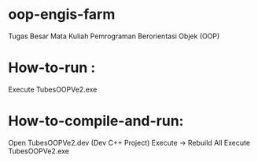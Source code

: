 # oop-engis-farm
Tugas Besar Mata Kuliah Pemrograman Berorientasi Objek (OOP)

# How-to-run :
Execute TubesOOPVe2.exe

# How-to-compile-and-run:
Open TubesOOPVe2.dev (Dev C++ Project)
Execute -> Rebuild All
Execute TubesOOPVe2.exe
